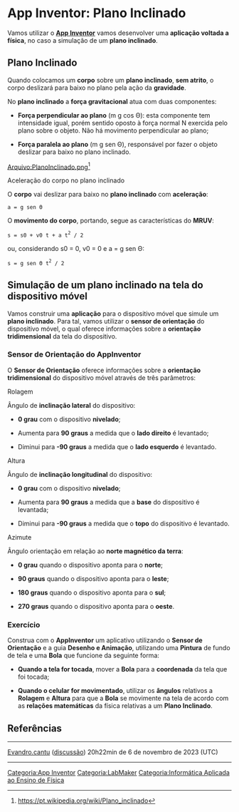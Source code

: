 # App Inventor: Plano Inclinado

Vamos utilizar o [**App Inventor**](http://ai2.appinventor.mit.edu) vamos desenvolver uma **aplicação voltada a física**, no caso a simulação de um **plano inclinado**.

## Plano Inclinado

Quando colocamos um **corpo** sobre um **plano inclinado**, **sem atrito**, o corpo deslizará para baixo no plano pela ação da **gravidade**.

No **plano inclinado** a **força gravitacional** atua com duas componentes:

- **Força perpendicular ao plano** (m g cos Θ): esta componente tem intensidade igual, porém sentido oposto à força normal N exercida pelo plano sobre o objeto. Não há movimento perpendicular ao plano;
- **Força paralela ao plano** (m g sen Θ), responsável por fazer o objeto deslizar para baixo no plano inclinado.

<a href="Arquivo:PlanoInclinado.png" class="wikilink" title="Arquivo:PlanoInclinado.png">Arquivo:PlanoInclinado.png</a>[^1]

Aceleração do corpo no plano inclinado  
O **corpo** vai deslizar para baixo no **plano inclinado** com **aceleração**:

`a = g sen Θ`

O **movimento do corpo**, portando, segue as características do **MRUV**:

`s = s0 + v0 t + a t`<sup>`2`</sup>` / 2`

  
ou, considerando s0 = 0, v0 = 0 e a = g sen Θ:

`s = g sen Θ t`<sup>`2`</sup>` / 2`

## Simulação de um plano inclinado na tela do dispositivo móvel

Vamos construir uma **aplicação** para o dispositivo móvel que simule um **plano inclinado**. Para tal, vamos utilizar o **sensor de orientação** do dispositivo móvel, o qual oferece informações sobre a **orientação tridimensional** da tela do dispositivo.

### Sensor de Orientação do AppInventor

O **Sensor de Orientação** oferece informações sobre a **orientação tridimensional** do dispositivo móvel através de três parâmetros:

Rolagem  
Ângulo de **inclinação lateral** do dispositivo:

- **0 grau** com o dispositivo **nivelado**;
- Aumenta para **90 graus** a medida que o **lado direito** é levantado;
- Diminui para **-90 graus** a medida que o **lado esquerdo** é levantado.

<!-- -->

Altura  
Ângulo de **inclinação longitudinal** do dispositivo:

- **0 grau** com o dispositivo **nivelado**;
- Aumenta para **90 graus** a medida que a **base** do dispositivo é levantada;
- Diminui para **-90 graus** a medida que o **topo** do dispositivo é levantado.

<!-- -->

Azimute  
Ângulo orientação em relação ao **norte magnético da terra**:

- **0 grau** quando o dispositivo aponta para o **norte**;
- **90 graus** quando o dispositivo aponta para o **leste**;
- **180 graus** quando o dispositivo aponta para o **sul**;
- **270 graus** quando o dispositivo aponta para o **oeste**.

### Exercício

Construa com o **AppInventor** um aplicativo utilizando o **Sensor de Orientação** e a guia **Desenho e Animação**, utilizando uma **Pintura** de fundo de tela e uma **Bola** que funcione da seguinte forma:

- **Quando a tela for tocada**, mover a **Bola** para a **coordenada** da tela que foi tocada;
- **Quando o celular for movimentado**, utilizar os **ângulos** relativos a **Rolagem** e **Altura** para que a **Bola** se movimente na tela de acordo com as **relações matemáticas** da física relativas a um **Plano Inclinado**.

## Referências

<references />

------------------------------------------------------------------------

<a href="Usuário:Evandro.cantu" class="wikilink" title="Evandro.cantu">Evandro.cantu</a> (<a href="Usuário_Discussão:Evandro.cantu" class="wikilink" title="discussão">discussão</a>) 20h22min de 6 de novembro de 2023 (UTC)

------------------------------------------------------------------------

<a href="Categoria:App_Inventor" class="wikilink" title="Categoria:App Inventor">Categoria:App Inventor</a> <a href="Categoria:LabMaker" class="wikilink" title="Categoria:LabMaker">Categoria:LabMaker</a> <a href="Categoria:Informática_Aplicada_ao_Ensino_de_Física" class="wikilink" title="Categoria:Informática Aplicada ao Ensino de Física">Categoria:Informática Aplicada ao Ensino de Física</a>

[^1]: <https://pt.wikipedia.org/wiki/Plano_inclinado>
